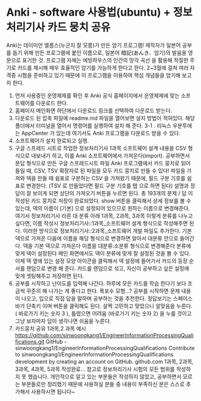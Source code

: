 # Anki - software 사용법(ubuntu) + 정보처리기사 카드 뭉치 공유

Anki는 데이미언 엘름스(누군지 잘 모름)가 만든
암기 프로그램!
제작자가
일본어 공부
를 돕기 위해 만든 프로그램에 붙인 이름으로, 일본어 暗記(あんき、암기)의 발음을 영문으로 표기한 것.
프로그램 자체는 에빙하우스의 인간의
망각 곡선
을 활용해 적절한 주기로 카드를 제시해 매우 효율적인 암기를 가능하게 한다고 한다.
2~3월에 걸쳐 여러 자격증 시험을 준비하고 있기 때문에 이 프로그램을 이용하여 핵심 개념들을 암기해 보고자 한다.
1. 먼저 사용중인 운영체제를 확인 후 Anki 공식 홈페이지에서 운영체제에 맞는 소프트웨어를 다운로드 한다.
2. 홈페이지 메인화면 하단에서 다운로드 링크를 선택하여 다운로드 받는다.
3. 다운로드 된 압축 파일에 readme.md 파일을 열어보면 설치 방법이 적혀있다. 해당 폴더에서 터미널을 열어서 명령어를 실행하여 설치 해 준다.
3-1 . 리눅스 우분투에는 AppCenter 가 있는데 여기서도 Anki 프로그램을 다운로드 받을 수 있다.
4. 소프트웨어가 설치 완료되고 실행.
5. 구글 스프레드 시트로 작업한 정보처리기사 1과목 소프트웨어 설계 내용을 CSV 형식으로 내보내기 하고, 이를 Anki 소프트웨어에서 가져온다(import).
공부하면서 문답 형식으로 만든 구글 스프레드시트 파일
Anki 프로그램에서 카드 뭉치로 읽어들일 때, CSV, TSV 확장자로 된 파일을 모두 카드 뭉치로 만들 수 있다!
파일을 가져와 덱을 만들 때 쉼표로 구분하는 CSV 을 가져왔기 때문에, 필드 구분 기호를 쉼표로 변경한다. (TSV 로 만들었다면 필드 구분 기호를 탭 으로 하면 된다)
설명과 정답이 잘 보이게 되면 상단의 가져오기 버튼을 누르면 된다.
총 193개의 문제 / 답 이 작성된 카드 뭉치로 저장이 완료되었다. show 버튼을 클릭해서 상세 정보를 볼 수 있는데, 덱의 이름이
[기본] 으로 설정되어 있으므로 원하는 이름으로 변경해준다.
여기서 정보처리기사 라른 대 분류 아래 1과목, 2과목, 3과목 이렇게 분류를 나누고 싶다면,
이름 작성시
정보처리기사::1과목_소프트웨어 설계
형식으로 작성해주면 된다.
이러한 방식으로
정보처리기사::2과목_소프트웨어 개발
파일도 추가한다.
기본 덱으로 가져온 다음에 이름을 해당 형식으로 변경하면 알아서 대분류 안으로 들어간다.
덱을 기본 덱으로 가져온다
이름을 대분류:소분류 형식으로 변경해준다
분류에 맞게 덱이 설정된다
메인 화면에서도 덱이 분류에 맞게 잘 설정된 것을 볼 수 있다.
이제 덱 옆에 있는 설정 모양 아이콘을 클릭해서 덱 설정에 들어가서 카드의 등장 순서를 랜덤으로 변경 해 준다.
카드를 랜덤으로 섞고, 자신이 공부하고 싶은 설정에 맞게 셋팅해주고 저장하면 된다.
6. 공부를 시작하고 난이도를 입력해 나간다. 하루에 모든 카드를 학습 한다기 보다 조금씩 꾸준히 해 나가는 게 좋다고 한다.
폭포수 모형...?
공부를 시작하면 문제 내용이 나오고, 입으로 직접 답을 말하며 공부하는 것을 추천한다. 정답보기는 스페이스 바가 단축키 이며 버튼을 클릭해도 된다.
살짝 고민하고 맞았으니 알맞음을 누른다. ( 바로가기 키는 숫자 3 ), 틀렸으면 어려움 (바로가기 키는 숫자 2) 을 누를 것이고 그냥 보자마자 답이 생각나면 쉬움을 누른다.
7. 카드뭉치 공유
1과목,2 과목 예시
https://github.com/sinwoongkang1/EngineerInformationProcessingQualifications.git
GitHub - sinwoongkang1/EngineerInformationProcessingQualifications
Contribute to sinwoongkang1/EngineerInformationProcessingQualifications development by creating an account on GitHub.
github.com
1과목, 2과목, 3과목, 4과목, 5과목 작성완료...
참고로 정보처리기사 시험의 모든 범위를 작성하지 못 했습니다. 개인적으로 알고 있는 부분들은 작성하지 않았고, 공부하면서 모르는 부분들로만 정리했기 때문에 사용하실 분들 중 내용이 부족하신 분은 스스로 추가해서 사용하시면 됩니다~